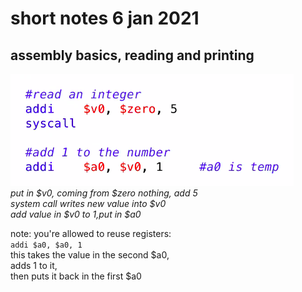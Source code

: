 # short notes 6 jan 2021   
## assembly basics, reading and printing   
  
![1](ref/rp.png)    
_put in $v0, coming from $zero nothing, add 5_   
_system call writes new value into $v0_   
_add value in $v0 to 1,put in $a0_   
   
note: you're allowed to reuse registers:   
`addi $a0, $a0, 1`   
this takes the value in the second $a0,   
adds 1 to it,    
then puts it back in the first $a0   


